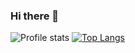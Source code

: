 ### Hi there 👋
![Profile stats](https://github-readme-stats.vercel.app/api?username=willyamcts&show_icons=true&theme=radical) [![Top Langs](https://github-readme-stats.vercel.app/api/top-langs/?username=willyamcts&exclude_repo=miscellaneous&hide=javascript,html,css,perl,xbase&layout=donut&theme=radical)](https://github.com/anuraghazra/github-readme-stats) 


<!--
**willyamcts/willyamcts** is a ✨ _special_ ✨ repository because its `README.md` (this file) appears on your GitHub profile.

Here are some ideas to get you started:

- 🔭 I’m currently working on ...
- 🌱 I’m currently learning ...
- 👯 I’m looking to collaborate on ...
- 🤔 I’m looking for help with ...
- 💬 Ask me about ...
- 📫 How to reach me: ...
- 😄 Pronouns: ...
- ⚡ Fun fact: ...
-->

